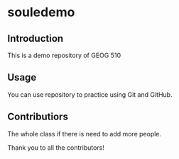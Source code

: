 # souledemo

## Introduction

This is a demo repository of GEOG 510

## Usage 

You can use repository to practice using Git and GitHub.

## Contributiors 

The whole class if there is need to add more people.

Thank you to all the contributors!